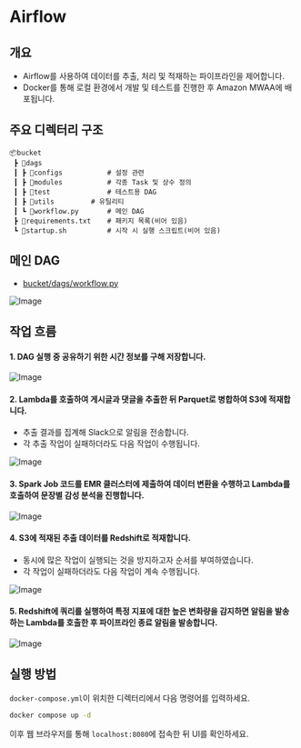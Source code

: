 # Airflow

## 개요

* Airflow를 사용하여 데이터를 추출, 처리 및 적재하는 파이프라인을 제어합니다.
* Docker를 통해 로컬 환경에서 개발 및 테스트를 진행한 후 Amazon  MWAA에 배포됩니다.

## 주요 디렉터리 구조

```
📦bucket
 ┣ 📂dags
 ┃ ┣ 📂configs			# 설정 관련
 ┃ ┣ 📂modules			# 각종 Task 및 상수 정의
 ┃ ┣ 📂test				# 테스트용 DAG
 ┃ ┣ 📂utils			# 유틸리티
 ┃ ┗ 📜workflow.py		# 메인 DAG
 ┣ 📜requirements.txt	# 패키지 목록(비어 있음)
 ┗ 📜startup.sh			# 시작 시 실행 스크립트(비어 있음)
```

## 메인 DAG

* [bucket/dags/workflow.py](bucket/dags/workflow.py)

![Image](https://github.com/user-attachments/assets/87b9746a-f567-4af9-bc0a-f5c717896025)

## 작업 흐름

#### 1. DAG 실행 중 공유하기 위한 시간 정보를 구해 저장합니다.

![Image](https://github.com/user-attachments/assets/3409d0db-af00-428d-b14e-780bae427af4)

#### 2. Lambda를 호출하여 게시글과 댓글을 추출한 뒤 Parquet로 병합하여 S3에 적재합니다.

* 추출 결과를 집계해 Slack으로 알림을 전송합니다.
* 각 추출 작업이 실패하더라도 다음 작업이 수행됩니다.

![Image](https://github.com/user-attachments/assets/7364e1de-a5e8-4f95-bd63-bdb4fc61ca59)

#### 3. Spark Job 코드를 EMR 클러스터에 제출하여 데이터 변환을 수행하고 Lambda를 호출하여 문장별 감성 분석을 진행합니다.

![Image](https://github.com/user-attachments/assets/e24fd0e0-b72a-4e43-845b-95cf1c282d82)

#### 4. S3에 적재된 추출 데이터를 Redshift로 적재합니다.

* 동시에 많은 작업이 실행되는 것을 방지하고자 순서를 부여하였습니다.
* 각 작업이 실패하더라도 다음 작업이 계속 수행됩니다.

![Image](https://github.com/user-attachments/assets/b8216231-167f-4305-a495-6183ab04ccba)

#### 5. Redshift에 쿼리를 실행하여 특정 지표에 대한 높은 변화량을 감지하면 알림을 발송하는 Lambda를 호출한 후 파이프라인 종료 알림을 발송합니다.

![Image](https://github.com/user-attachments/assets/f247e23c-c03b-4203-be26-27e0989a0689)

## 실행 방법

`docker-compose.yml`이 위치한 디렉터리에서 다음 명령어를 입력하세요.

```bash
docker compose up -d
```

이후 웹 브라우저를 통해 `localhost:8080`에 접속한 뒤 UI를 확인하세요. 	